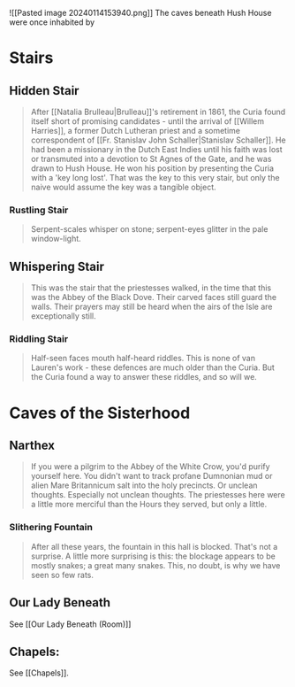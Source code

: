 ![[Pasted image 20240114153940.png]]
The caves beneath Hush House were once inhabited by 
# Stairs
## Hidden Stair
> After [[Natalia Brulleau|Brulleau]]'s retirement in 1861, the Curia found itself short of promising candidates - until the arrival of [[Willem Harries]], a former Dutch Lutheran priest and a sometime correspondent of [[Fr. Stanislav John Schaller|Stanislav Schaller]]. He had been a missionary in the Dutch East Indies until his faith was lost or transmuted into a devotion to St Agnes of the Gate, and he was drawn to Hush House.
> He won his position by presenting the Curia with a 'key long lost'. That was the key to this very stair, but only the naive would assume the key was a tangible object.
### Rustling Stair
> Serpent-scales whisper on stone; serpent-eyes glitter in the pale window-light.
## Whispering Stair
> This was the stair that the priestesses walked, in the time that this was the Abbey of the Black Dove. Their carved faces still guard the walls. Their prayers may still be heard when the airs of the Isle are exceptionally still.
### Riddling Stair
> Half-seen faces mouth half-heard riddles. This is none of van Lauren's work - these defences are much older than the Curia. But the Curia found a way to answer these riddles, and so will we.

# Caves of the Sisterhood
## Narthex
> If you were a pilgrim to the Abbey of the White Crow, you'd purify yourself here. You didn't want to track profane Dumnonian mud or alien Mare Britannicum salt into the holy precincts. Or unclean thoughts. Especially not unclean thoughts. The priestesses here were a little more merciful than the Hours they served, but only a little.
### Slithering Fountain
> After all these years, the fountain in this hall is blocked. That's not a surprise. A little more surprising is this: the blockage appears to be mostly snakes; a great many snakes. This, no doubt, is why we have seen so few rats.

## Our Lady Beneath
See [[Our Lady Beneath (Room)]]
## Chapels:
See [[Chapels]].